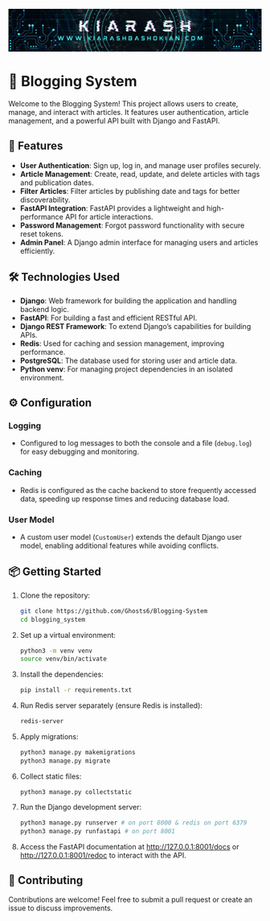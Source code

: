 ![baner](https://github.com/Ghosts6/Local-website/blob/main/img/Baner.png)

# 📝 Blogging System
Welcome to the Blogging System! This project allows users to create, manage, and interact with articles. It features user authentication, article management, and a powerful API built with Django and FastAPI.

## 🚀 Features
- **User Authentication**: Sign up, log in, and manage user profiles securely.
- **Article Management**: Create, read, update, and delete articles with tags and publication dates.
- **Filter Articles**: Filter articles by publishing date and tags for better discoverability.
- **FastAPI Integration**: FastAPI provides a lightweight and high-performance API for article interactions.
- **Password Management**: Forgot password functionality with secure reset tokens.
- **Admin Panel**: A Django admin interface for managing users and articles efficiently.

## 🛠️ Technologies Used
- **Django**: Web framework for building the application and handling backend logic.
- **FastAPI**: For building a fast and efficient RESTful API.
- **Django REST Framework**: To extend Django’s capabilities for building APIs.
- **Redis**: Used for caching and session management, improving performance.
- **PostgreSQL**: The database used for storing user and article data.
- **Python venv**: For managing project dependencies in an isolated environment.

## ⚙️ Configuration
### Logging
- Configured to log messages to both the console and a file (`debug.log`) for easy debugging and monitoring.

### Caching
- Redis is configured as the cache backend to store frequently accessed data, speeding up response times and reducing database load.

### User Model
- A custom user model (`CustomUser`) extends the default Django user model, enabling additional features while avoiding conflicts.

## 📦 Getting Started
1. Clone the repository:
   ```bash
   git clone https://github.com/Ghosts6/Blogging-System
   cd blogging_system
   ```
2. Set up a virtual environment:
   ```bash
   python3 -m venv venv
   source venv/bin/activate 
   ```
3. Install the dependencies:
   ```bash
   pip install -r requirements.txt
   ```
4. Run Redis server separately (ensure Redis is installed):
   ```bash
   redis-server
   ```
5. Apply migrations:
   ```bash
   python3 manage.py makemigrations
   python3 manage.py migrate
   ```
6. Collect static files:
   ```
   python3 manage.py collectstatic
   ```
7. Run the Django development server:
   ```bash
   python3 manage.py runserver # on port 8000 & redis on port 6379
   python3 manage.py runfastapi # on port 8001
   ```
8. Access the FastAPI documentation at http://127.0.0.1:8001/docs or http://127.0.0.1:8001/redoc to interact with the API.

## 💬 Contributing
Contributions are welcome! Feel free to submit a pull request or create an issue to discuss improvements.
